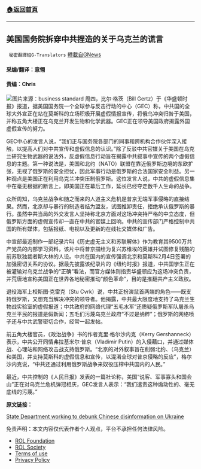 ###  [:house:返回首頁](https://github.com/ourhimalayas/txt)
---


## 美国国务院拆穿中共捏造的关于乌克兰的谎言
` 秘密翻譯組G-Translators` [轉載自GNews](https://gnews.org/zh-hans/2309261/)

#### 采编/翻译：意翎

#### 责编：Chris
![](https://assets.gnews.org/wp-content/uploads/2022/04/图片1-30.png)图片来源：business standard
周四，比尔·格茨（Bill Gertz）于《华盛顿时报》报道，据美国国务院一个全球参与反击行动的中心（GEC）称，中共国的全球大外宣正在站在莫斯科的立场积极开展虚假情报宣传，将俄乌冲突归咎于美国，并称五角大楼正在乌克兰开发生物和化学武器。GEC正在领导美国政府揭露外国虚假宣传的努力。

GEC中心的发言人说，“我们正与国务院各部门的同事和跨机构合作伙伴深入接触，以提高人们对中共宣传和虚假信息的认识。”除了反驳中共官媒关于美国在乌克兰研究生物武器的说法外，反虚假信息行动旨在揭露中共叙事中宣传的两个虚假信息的主题。第一种说法是，美国和北约（NATO）联盟在靠近俄罗斯边境的东欧扩张，无视了俄罗斯的安全担忧，因此军事行动是俄罗斯的合法国家安全利益。另一种观点是美国正在利用乌克兰冲突压制俄罗斯。这位发言人说，中共的虚假信息集中在毫无根据的断言上，即美国正在幕后工作，延长已经夺走数千人生命的战争。

众所周知，乌克兰战争和随之而来的人道主义危机是普京无端军事侵略的直接结果。然而，北京却与暴行的制造者结为盟友，试图推卸责任，拒绝承认俄罗斯的暴行。虽然中共当局的外交发言人坚持称北京方面对这场冲突持严格的中立态度，但俄罗斯方面的虚假宣传却一直在中共的官媒上回响。中共的宣传部门严格控制中共国的所有媒体，包括报纸、电视以及更新的在线社交媒体和广告。

中宣部最近制作一部纪录片叫《历史虚无主义和苏联解体》作为教育其9500万共产党员的内部学习资料，该片中将普京描绘为复兴苏维埃的英雄并试图修复残酷的前苏联独裁者斯大林的人设。中共在国内的宣传强调北京和莫斯科2月4日签署的加强密切关系的协议。据最先披露该纪录片的《纽约时报》报道，中共国学生正在被灌输对乌克兰战争的“正确”看法，而官方媒体则指责华盛顿应为这场冲突负责，并荒唐地宣称美国正在世界各地秘密推动“颜色革命”，目的是推翻共产主义政权。

退役海军上校斯图·克雷克（Stu Cvrk）说，中共正扮演鼠首两端的角色——既支持俄罗斯，又想充当解决冲突的领导者。他揭露，中共最大限度地支持了乌克兰生物战实验室的虚假报道；中共政府的网络代理“五毛水军”还质疑俄罗斯军队屠杀乌克兰平民的报道是假新闻；五毛们污蔑乌克兰政府“不过是纳粹”；俄罗斯的网络喷子还与中共武警密切合作，经常一起发帖。

前五角大楼官员，《政治战争》书的作者克里·格尔沙内克（Kerry Gershanneck）表示，中共公开同情弗拉基米尔·普京（Vladimir Putin）的入侵藉口，并通过媒体战、心理站和网络攻击战支持俄罗斯。“北京的对外叙事旨在削弱北约、（乌克兰）和美国，并支持莫斯科的虚假信息和宣传，以混淆全球对普京侵略的反应”，格尔沙内克说，“中共还通过利用俄罗斯战争来奴役压榨中共国内的人民。”

最近，中共控制的《人民日报》发表的一篇社论称，美国“说客、军事寡头和国会山”正在对乌克兰危机弹冠相庆，GEC发言人表示：“我们遣责这种煽动性的、毫无底线的污蔑。”

**原文链接：**

[State Department working to debunk Chinese disinformation on Ukraine](https://www.washingtontimes.com/news/2022/apr/7/state-department-working-debunk-chinese-disinforma/)

 

免责声明：本文内容仅代表作者个人观点，平台不承担任何法律风险。

- [ROL Foundation](https://rolfoundation.org/)
- [ROL Society](https://rolsociety.org/)
- [Terms of use](https://gnews.org/terms-of-use-3/)
- [Privacy Policy](https://gnews.org/privacy-policy/)
